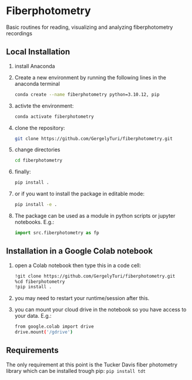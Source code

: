 # Fiberphotometry

Basic routines for reading, visualizing and analyzing fiberphotometry recordings

## Local Installation

1. install Anaconda
1. Create a new environment by running the following lines in the anaconda terminal

   ```bash
   conda create --name fiberphotometry python=3.10.12, pip
   ```

1. activte the environment:

   ```bash
   conda activate fiberphotometry
   ```

1. clone the repository:

   ```bash
   git clone https://github.com/GergelyTuri/fiberphotometry.git
   ```

1. change directories

   ```bash
   cd fiberphotometry
   ```

1. finally:

   ```bash
   pip install .
   ```

1. or if you want to install the package in editable mode:

   ```bash
   pip install -e .
   ```

1. The package can be used as a module in python scripts or jupyter notebooks. E.g.:
   
   ```python
   import src.fiberphotometry as fp
   ```

## Installation in a Google Colab notebook

1. open a Colab notebook then type this in a code cell:

   ```bash
   !git clone https://github.com/GergelyTuri/fiberphotometry.git
   %cd fiberphotometry
   !pip install .
   ```

1. you may need to restart your runtime/session after this.

1. you can mount your cloud drive in the notebook so you have access to your data. E.g.:

   ```bash
   from google.colab import drive
   drive.mount('/gdrive')
   ```

## Requirements

The only requirement at this point is the Tucker Davis fiber photometry library which can be installed trough pip:
`pip install tdt`
